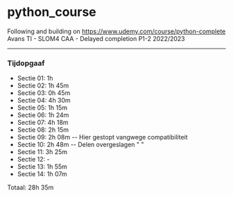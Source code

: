 ﻿# python_course
Following and building on https://www.udemy.com/course/python-complete  
Avans TI - SLOM4 CAA - Delayed completion P1-2 2022/2023  
  

---


### Tijdopgaaf

 * Sectie 01: 1h
 * Sectie 02: 1h 45m
 * Sectie 03: 0h 45m
 * Sectie 04: 4h 30m
 * Sectie 05: 1h 15m
 * Sectie 06: 1h 24m
 * Sectie 07: 4h 18m
 * Sectie 08: 2h 15m
 * Sectie 09: 2h 08m -- Hier gestopt vangwege compatibiliteit
 * Sectie 10: 2h 48m -- Delen overgeslagen "        "
 * Sectie 11: 3h 25m
 * Sectie 12: -
 * Sectie 13: 1h 55m
 * Sectie 14: 1h 07m

Totaal:       28h 35m
